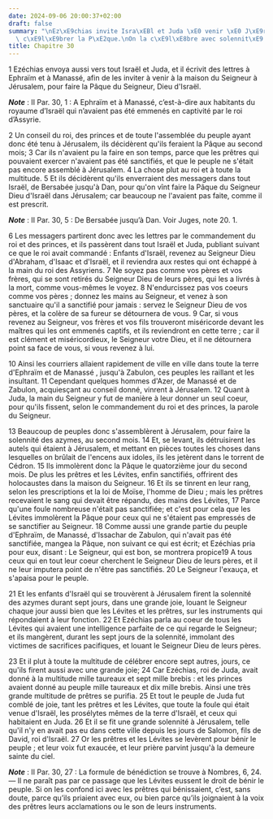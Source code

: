 ```yaml
---
date: 2024-09-06 20:00:37+02:00
draft: false
summary: "\nEz\xE9chias invite Isra\xEBl et Juda \xE0 venir \xE0 J\xE9rusalem pour\
  \ c\xE9l\xE9brer la P\xE2que.\nOn la c\xE9l\xE8bre avec solennit\xE9.\n"
title: Chapitre 30
---
```





1 Ezéchias envoya aussi vers tout Israël et Juda, et il écrivit des lettres à Ephraïm et à Manassé, afin de les inviter à venir à la maison du Seigneur à Jérusalem, pour faire la Pâque du Seigneur, Dieu d'Israël.

***Note*** :  II Par. 30, 1 : A Ephraïm et à Manassé, c’est-à-dire aux habitants du royaume d’Israël qui n’avaient pas été emmenés en captivité par le roi d’Assyrie.

2 Un conseil du roi, des princes et de toute l'assemblée du peuple ayant donc été tenu à Jérusalem, ils décidèrent qu'ils feraient la Pâque au second mois; 3 Car ils n'avaient pu la faire en son temps, parce que les prêtres qui pouvaient exercer n'avaient pas été sanctifiés, et que le peuple ne s'était pas encore assemblé à Jérusalem. 4 La chose plut au roi et à toute la multitude. 5 Et ils décidèrent qu'ils enverraient des messagers dans tout Israël, de Bersabée jusqu'à Dan, pour qu'on vînt faire la Pâque du Seigneur Dieu d'Israël dans Jérusalem; car beaucoup ne l'avaient pas faite, comme il est prescrit.

***Note*** :  II Par. 30, 5 : De Bersabée jusqu’à Dan. Voir Juges, note 20. 1.


6 Les messagers partirent donc avec les lettres par le commandement du roi et des princes, et ils passèrent dans tout Israël et Juda, publiant suivant ce que le roi avait commandé : Enfants d'Israël, revenez au Seigneur Dieu d'Abraham, d'Isaac et d'Israël, et il reviendra aux restes qui ont échappé à la main du roi des Assyriens. 7 Ne soyez pas comme vos pères et vos frères, qui se sont retirés du Seigneur Dieu de leurs pères, qui les a livrés à la mort, comme vous-mêmes le voyez. 8 N'endurcissez pas vos coeurs comme vos pères ; donnez les mains au Seigneur, et venez à son sanctuaire qu'il a sanctifié pour jamais : servez le Seigneur Dieu de vos pères, et la colère de sa fureur se détournera de vous. 9 Car, si vous revenez au Seigneur, vos frères et vos fils trouveront miséricorde devant les maîtres qui les ont emmenés captifs, et ils reviendront en cette terre ; car il est clément et miséricordieux, le Seigneur votre Dieu, et il ne détournera point sa face de vous, si vous revenez à lui.


10 Ainsi les courriers allaient rapidement de ville en ville dans toute la terre d'Ephraïm et de Manassé , jusqu'à Zabulon, ces peuples les raillant et les insultant. 11 Cependant quelques hommes d'Azer, de Manassé et de Zabulon, acquiesçant au conseil donné, vinrent à Jérusalem. 12 Quant à Juda, la main du Seigneur y fut de manière à leur donner un seul coeur, pour qu'ils fissent, selon le commandement du roi et des princes, la parole du Seigneur.


13 Beaucoup de peuples donc s'assemblèrent à Jérusalem, pour faire la solennité des azymes, au second mois. 14 Et, se levant, ils détruisirent les autels qui étaient à Jérusalem, et mettant en pièces toutes les choses dans lesquelles on brûlait de l'encens aux idoles, ils les jetèrent dans le torrent de Cédron. 15 Ils immolèrent donc la Pâque le quatorzième jour du second mois. De plus les prêtres et les Lévites, enfin sanctifiés, offrirent des holocaustes dans la maison du Seigneur. 16 Et ils se tinrent en leur rang, selon les prescriptions et la loi de Moïse, l'homme de Dieu ; mais les prêtres recevaient le sang qui devait être répandu, des mains des Lévites, 17 Parce qu'une foule nombreuse n'était pas sanctifiée; et c'est pour cela que les Lévites immolèrent la Pâque pour ceux qui ne s'étaient pas empressés de se sanctifier au Seigneur. 18 Comme aussi une grande partie du peuple d'Ephraïm, de Manassé, d'Issachar de Zabulon, qui n'avait pas été sanctifiée, mangea la Pâque, non suivant ce qui est écrit; et
Ezéchias pria pour eux, disant : Le Seigneur, qui est bon, se montrera propice19 A tous ceux qui en tout leur coeur cherchent le Seigneur Dieu de leurs pères, et il ne leur imputera point de n'être pas sanctifiés. 20 Le Seigneur l'exauça, et s'apaisa pour le peuple.


21 Et les enfants d'Israël qui se trouvèrent à Jérusalem firent la solennité des azymes durant sept jours, dans une grande joie, louant le Seigneur chaque jour aussi bien que les Lévites et les prêtres, sur les instruments qui répondaient à leur fonction. 22 Et Ezéchias parla au coeur de tous les Lévites qui avaient une intelligence parfaite de ce qui regarde le Seigneur; et ils mangèrent, durant les sept jours de la solennité, immolant des victimes de sacrifices pacifiques, et louant le Seigneur Dieu de leurs pères.


23 Et il plut à toute la multitude de célébrer encore sept autres, jours, ce qu'ils firent aussi avec une grande joie; 24 Car Ezéchias, roi de Juda, avait donné à la multitude mille taureaux et sept mille brebis : et les princes avaient donné au peuple mille taureaux et dix mille brebis. Ainsi une très grande multitude de prêtres se purifia. 25 Et tout le peuple de Juda fut comblé de joie, tant les prêtres et les Lévites, que toute la foule qui était venue d'Israël, les prosélytes mêmes de la terre d'Israël, et ceux qui habitaient en Juda. 26 Et il se fit une grande solennité à Jérusalem, telle qu'il n'y en avait pas eu dans cette ville depuis les jours de Salomon, fils de David, roi d'Israël. 27 Or les prêtres et les Lévites se levèrent pour bénir le peuple ; et leur voix fut exaucée, et leur prière parvint jusqu'à la demeure sainte du ciel.

***Note*** :  II Par. 30, 27 : La formule de bénédiction se trouve à Nombres, 6, 24. ― Il ne paraît pas par ce passage que les Lévites eussent le droit de bénir le peuple. Si on les confond ici avec les prêtres qui bénissaient, c’est, sans doute, parce qu’ils priaient avec eux, ou bien parce qu’ils joignaient à la voix des prêtres leurs acclamations ou le son de leurs instruments.

